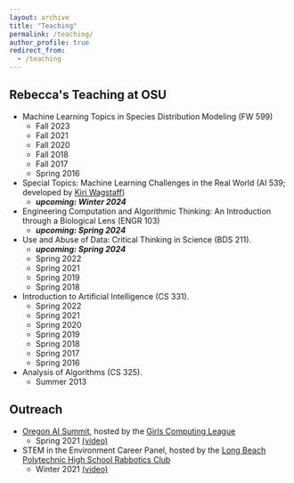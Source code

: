 ```yaml
---
layout: archive
title: "Teaching"
permalink: /teaching/
author_profile: true
redirect_from:
  - /teaching
---
```


## Rebecca's Teaching at OSU
- Machine Learning Topics in Species Distribution Modeling (FW 599)
  - Fall 2023
  - Fall 2021
  - Fall 2020
  - Fall 2018
  - Fall 2017
  - Spring 2016
- Special Topics: Machine Learning Challenges in the Real World (AI 539; developed by [Kiri Wagstaff](https://www.wkiri.com/))
  - ***upcoming: Winter 2024***
- Engineering Computation and Algorithmic Thinking: An Introduction through a Biological Lens (ENGR 103)
  - ***upcoming: Spring 2024***
- Use and Abuse of Data: Critical Thinking in Science (BDS 211).
  - ***upcoming: Spring 2024***
  - Spring 2022
  - Spring 2021
  - Spring 2019
  - Spring 2018
- Introduction to Artificial Intelligence (CS 331). 
  - Spring 2022
  - Spring 2021
  - Spring 2020
  - Spring 2019
  - Spring 2018
  - Spring 2017
  - Spring 2016
- Analysis of Algorithms (CS 325).
  - Summer 2013

## Outreach 
- [Oregon AI Summit](https://www.girlscomputingleague.org/oregon-ai-2021/), hosted by the [Girls Computing League](https://www.girlscomputingleague.org/)
  - Spring 2021 [(video)](https://www.youtube.com/watch?v=GR6RvtVvjP4)
- STEM in the Environment Career Panel, hosted by the [Long Beach Polytechnic High School Rabbotics Club](https://lbpolyrabbotics.org/)
  - Winter 2021 [(video)](https://www.youtube.com/watch?v=Gtw41NbPfvE&t=1706s)

